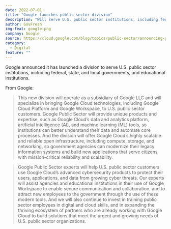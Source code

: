 ```yaml
---
date: 2022-07-01
title: "Google launches public sector division"
description: "Will serve U.S. public sector institutions, including federal, state, and local governments, and educational institutions."
author: GovFresh
img-feat: google.png
company: Google
source: https://cloud.google.com/blog/topics/public-sector/announcing-google-public-sector
category:
  - Digital
feature: ""
---
```


Google announced it has launched a division to serve U.S. public sector institutions, including federal, state, and local governments, and educational institutions.

From Google:

> This new division will operate as a subsidiary of Google LLC and will specialize in bringing Google Cloud technologies, including Google Cloud Platform and Google Workspace, to U.S. public sector customers. Google Public Sector will provide unique products and expertise, such as Google Cloud’s data and analytics platform, artificial intelligence (AI), and machine learning (ML) tools, so institutions can better understand their data and automate core processes. And the division will offer Google Cloud’s highly scalable and reliable open infrastructure, including compute, storage, and networking, so government agencies can modernize their legacy information systems and build new applications that serve citizens with mission-critical reliability and scalability. 

> Google Public Sector experts will help U.S. public sector customers use Google Cloud’s advanced cybersecurity products to protect their users, applications, and data from growing cyber threats. Our experts will assist agencies and educational institutions in their use of Google Workspace to enable secure communication and collaboration, and to attract new employees to the government through the use of these modern tools. And we will also continue to invest in training public sector employees in digital and cloud skills, and in expanding the thriving ecosystem of partners who are already working with Google Cloud to build solutions that meet the urgent and growing needs of U.S. public sector organizations.